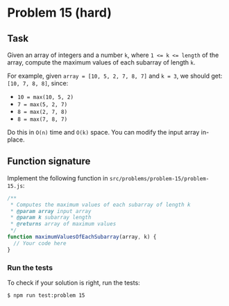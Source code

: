 # Problem 15 (hard)

## Task

Given an array of integers and a number `k`, where `1 <= k <= length` of the array, compute the maximum values of each subarray of length `k`.

For example, given `array = [10, 5, 2, 7, 8, 7]` and `k = 3`, we should get: `[10, 7, 8, 8]`, since:

- `10 = max(10, 5, 2)`
- `7 = max(5, 2, 7)`
- `8 = max(2, 7, 8)`
- `8 = max(7, 8, 7)`

Do this in `O(n)` time and `O(k)` space. You can modify the input array in-place.

## Function signature

Implement the following function in `src/problems/problem-15/problem-15.js`:

```javascript
/**
 * Computes the maximum values of each subarray of length k
 * @param array input array
 * @param k subarray length
 * @returns array of maximum values
 */
function maximumValuesOfEachSubarray(array, k) {
  // Your code here
}
```

### Run the tests

To check if your solution is right, run the tests:

```shell
$ npm run test:problem 15
```
